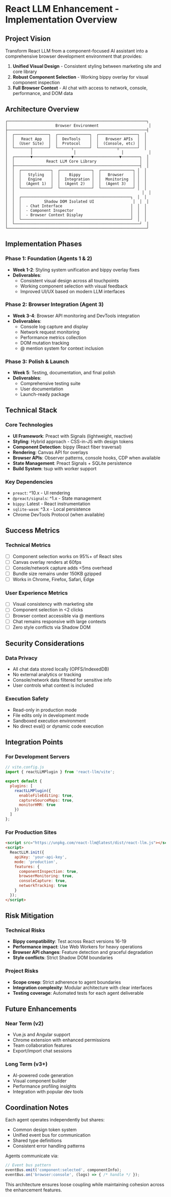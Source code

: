 # React LLM Enhancement - Implementation Overview

## Project Vision

Transform React LLM from a component-focused AI assistant into a comprehensive browser development environment that provides:
1. **Unified Visual Design** - Consistent styling between marketing site and core library
2. **Robust Component Selection** - Working bippy overlay for visual component inspection
3. **Full Browser Context** - AI chat with access to network, console, performance, and DOM data

## Architecture Overview

```
┌─────────────────────────────────────────────────────────────┐
│                     Browser Environment                      │
├─────────────────────────────────────────────────────────────┤
│  ┌───────────────┐  ┌──────────────┐  ┌─────────────────┐  │
│  │   React App   │  │  DevTools    │  │   Browser APIs  │  │
│  │  (User Site)  │  │  Protocol    │  │  (Console, etc) │  │
│  └───────┬───────┘  └──────┬───────┘  └────────┬────────┘  │
│          │                  │                    │           │
│  ┌───────▼─────────────────▼────────────────────▼────────┐  │
│  │              React LLM Core Library                   │  │
│  ├───────────────────────────────────────────────────────┤  │
│  │  ┌─────────────┐  ┌──────────────┐  ┌──────────────┐ │  │
│  │  │   Styling   │  │    Bippy     │  │   Browser    │ │  │
│  │  │   Engine    │  │  Integration │  │  Monitoring  │ │  │
│  │  │  (Agent 1)  │  │  (Agent 2)   │  │  (Agent 3)   │ │  │
│  │  └─────────────┘  └──────────────┘  └──────────────┘ │  │
│  │                                                        │  │
│  │  ┌────────────────────────────────────────────────┐  │  │
│  │  │          Shadow DOM Isolated UI                 │  │  │
│  │  │  - Chat Interface                              │  │  │
│  │  │  - Component Inspector                         │  │  │
│  │  │  - Browser Context Display                     │  │  │
│  │  └────────────────────────────────────────────────┘  │  │
│  └───────────────────────────────────────────────────────┘  │
└─────────────────────────────────────────────────────────────┘
```

## Implementation Phases

### Phase 1: Foundation (Agents 1 & 2)
- **Week 1-2**: Styling system unification and bippy overlay fixes
- **Deliverables**: 
  - Consistent visual design across all touchpoints
  - Working component selection with visual feedback
  - Improved UI/UX based on modern LLM interfaces

### Phase 2: Browser Integration (Agent 3)
- **Week 3-4**: Browser API monitoring and DevTools integration
- **Deliverables**:
  - Console log capture and display
  - Network request monitoring
  - Performance metrics collection
  - DOM mutation tracking
  - @ mention system for context inclusion

### Phase 3: Polish & Launch
- **Week 5**: Testing, documentation, and final polish
- **Deliverables**:
  - Comprehensive testing suite
  - User documentation
  - Launch-ready package

## Technical Stack

### Core Technologies
- **UI Framework**: Preact with Signals (lightweight, reactive)
- **Styling**: Hybrid approach - CSS-in-JS with design tokens
- **Component Detection**: bippy (React fiber traversal)
- **Rendering**: Canvas API for overlays
- **Browser APIs**: Observer patterns, console hooks, CDP when available
- **State Management**: Preact Signals + SQLite persistence
- **Build System**: tsup with worker support

### Key Dependencies
- `preact`: ^10.x - UI rendering
- `@preact/signals`: ^1.x - State management
- `bippy`: Latest - React instrumentation
- `sqlite-wasm`: ^3.x - Local persistence
- Chrome DevTools Protocol (when available)

## Success Metrics

### Technical Metrics
- [ ] Component selection works on 95%+ of React sites
- [ ] Canvas overlay renders at 60fps
- [ ] Console/network capture adds <5ms overhead
- [ ] Bundle size remains under 150KB gzipped
- [ ] Works in Chrome, Firefox, Safari, Edge

### User Experience Metrics
- [ ] Visual consistency with marketing site
- [ ] Component selection in <2 clicks
- [ ] Browser context accessible via @ mentions
- [ ] Chat remains responsive with large contexts
- [ ] Zero style conflicts via Shadow DOM

## Security Considerations

### Data Privacy
- All chat data stored locally (OPFS/IndexedDB)
- No external analytics or tracking
- Console/network data filtered for sensitive info
- User controls what context is included

### Execution Safety
- Read-only in production mode
- File edits only in development mode
- Sandboxed execution environment
- No direct eval() or dynamic code execution

## Integration Points

### For Development Servers
```javascript
// vite.config.js
import { reactLLMPlugin } from 'react-llm/vite';

export default {
  plugins: [
    reactLLMPlugin({
      enableFileEditing: true,
      captureSourceMaps: true,
      monitorHMR: true
    })
  ]
};
```

### For Production Sites
```html
<script src="https://unpkg.com/react-llm@latest/dist/react-llm.js"></script>
<script>
  ReactLLM.init({
    apiKey: 'your-api-key',
    mode: 'production',
    features: {
      componentInspection: true,
      browserMonitoring: true,
      consoleCapture: true,
      networkTracking: true
    }
  });
</script>
```

## Risk Mitigation

### Technical Risks
- **Bippy compatibility**: Test across React versions 16-19
- **Performance impact**: Use Web Workers for heavy operations
- **Browser API changes**: Feature detection and graceful degradation
- **Style conflicts**: Strict Shadow DOM boundaries

### Project Risks
- **Scope creep**: Strict adherence to agent boundaries
- **Integration complexity**: Modular architecture with clear interfaces
- **Testing coverage**: Automated tests for each agent deliverable

## Future Enhancements

### Near Term (v2)
- Vue.js and Angular support
- Chrome extension with enhanced permissions
- Team collaboration features
- Export/import chat sessions

### Long Term (v3+)
- AI-powered code generation
- Visual component builder
- Performance profiling insights
- Integration with popular dev tools

## Coordination Notes

Each agent operates independently but shares:
- Common design token system
- Unified event bus for communication
- Shared type definitions
- Consistent error handling patterns

Agents communicate via:
```typescript
// Event bus pattern
eventBus.emit('component:selected', componentInfo);
eventBus.on('browser:console', (logs) => { /* handle */ });
```

This architecture ensures loose coupling while maintaining cohesion across the enhancement features.